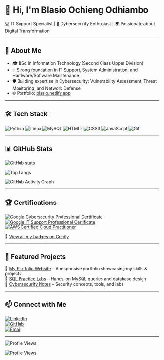 # 👋 Hi, I'm Blasio Ochieng  Odhiambo

💻 IT Support Specialist | 🔐 Cybersecurity Enthusiast | 🌍 Passionate about Digital Transformation  

---

## 🚀 About Me  
- 🎓 BSc in Information Technology (Second Class Upper Division)  
- 💡 Strong foundation in IT Support, System Administration, and Hardware/Software Maintenance  
- 🛡️ Building expertise in Cybersecurity: Vulnerability Assessment, Threat Monitoring, and Network Defense    
- 🌐 Portfolio: [blasio.netlify.app](https://blasio.netlify.app)  

---

## 🛠️ Tech Stack  
![Python](https://img.shields.io/badge/Python-3776AB?style=for-the-badge&logo=python&logoColor=white)
![Linux](https://img.shields.io/badge/Linux-FCC624?style=for-the-badge&logo=linux&logoColor=black)
![MySQL](https://img.shields.io/badge/MySQL-005C84?style=for-the-badge&logo=mysql&logoColor=white)
![HTML5](https://img.shields.io/badge/HTML5-E34F26?style=for-the-badge&logo=html5&logoColor=white)
![CSS3](https://img.shields.io/badge/CSS3-1572B6?style=for-the-badge&logo=css3&logoColor=white)
![JavaScript](https://img.shields.io/badge/JavaScript-F7DF1E?style=for-the-badge&logo=javascript&logoColor=black)
![Git](https://img.shields.io/badge/Git-F05032?style=for-the-badge&logo=git&logoColor=white)

---

## 📊 GitHub Stats  
![GitHub stats](https://github-readme-stats.vercel.app/api?username=Bblasio&show_icons=true&theme=radical)  

![Top Langs](https://github-readme-stats.vercel.app/api/top-langs/?username=Bblasio&layout=compact&theme=radical)  

![GitHub Activity Graph](https://github-readme-activity-graph.vercel.app/graph?username=Bblasio&theme=github)  

---

## 🏆 Certifications  

[![Google Cybersecurity Professional Certificate](https://img.shields.io/badge/Google-Cybersecurity_Professional_Certificate-blue?style=for-the-badge&logo=google)](https://www.credly.com/badges/your-google-cybersecurity-badge-link)  
[![Google IT Support Professional Certificate](https://img.shields.io/badge/Google-IT_Support_Professional_Certificate-green?style=for-the-badge&logo=google)](https://www.credly.com/badges/your-google-it-support-badge-link)  
[![AWS Certified Cloud Practitioner](https://img.shields.io/badge/AWS-Cloud_Practitioner-FF9900?style=for-the-badge&logo=amazon-aws&logoColor=white)](https://www.credly.com/badges/your-aws-ccp-badge-link)  

🔗 [View all my badges on Credly](https://www.credly.com/users/blasio-odhiambo/badges#credly)  

---

## 📌 Featured Projects  
🔹 [My Portfolio Website](https://blasio.netlify.app) – A responsive portfolio showcasing my skills & projects  
🔹 [SQL Practice Labs](https://github.com/Bblasio/SQL-Labs) – Hands-on MySQL queries and database design  
🔹 [Cybersecurity Notes](https://github.com/Bblasio/Cybersecurity-Notes) – Security concepts, tools, and labs  

---

## 📫 Connect with Me  
[![LinkedIn](https://img.shields.io/badge/LinkedIn-Connect-blue?logo=linkedin&style=for-the-badge)](https://www.linkedin.com/in/blasioodhiambo)  
[![GitHub](https://img.shields.io/badge/GitHub-Follow-black?logo=github&style=for-the-badge)](https://github.com/Bblasio)  
[![Email](https://img.shields.io/badge/Email-Contact-red?style=for-the-badge&logo=gmail)](mailto:ochiengblasio@gmail.com)  

---

![Profile Views](https://komarev.com/ghpvc/?username=Bblasio&color=blue)


![Profile Views](https://komarev.com/ghpvc/?username=Bblasio&color=blue)

